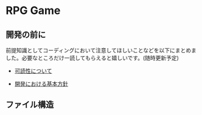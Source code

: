 # RPG Game

## 開発の前に

前提知識としてコーディングにおいて注意してほしいことなどを以下にまとめました。必要なところだけ一読してもらえると嬉しいです。(随時更新予定)

- [可読性について](markdown/readability.md)

- [開発における基本方針](markdown/policy.md)

## ファイル構造

